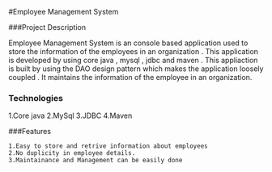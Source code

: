 #Employee Management System

###Project Description
  
  Employee Management System is an console based application used to store the information of the employees in an organization .
  This application is developed by using core java , mysql , jdbc and maven . This appliaction is built by using the DAO design pattern
  which makes the application loosely coupled . It maintains the information of the employee in an organization.
   
   
   ### Technologies 
   
   
   1.Core java
   2.MySql
   3.JDBC
   4.Maven
   
   ###Features  
   
    1.Easy to store and retrive information about employees
    2.No duplicity in employee details.
    3.Maintainance and Management can be easily done
    

